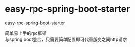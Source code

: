 # easy-rpc-spring-boot-starter
easy-rpc-spring-boot-starter

简单易上手的rpc框架  
与spring boot整合，只需要简单配置即可代替服务之间http请求


